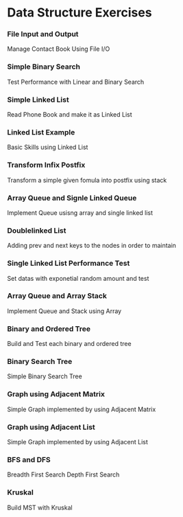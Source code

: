 # Data Structure Exercises

### File Input and Output

Manage Contact Book Using File I/O

### Simple Binary Search

Test Performance with Linear and Binary Search

### Simple Linked List

Read Phone Book and make it as Linked List

### Linked List Example

Basic Skills using Linked List

### Transform Infix Postfix

Transform a simple given fomula into postfix using stack

### Array Queue and Signle Linked Queue

Implement Queue usisng array and single linked list

### Doublelinked List

Adding prev and next keys to the nodes in order to maintain

### Single Linked List Performance Test

Set datas with exponetial random amount and test

### Array Queue and Array Stack

Implement Queue and Stack using Array

### Binary and Ordered Tree

Build and Test each binary and ordered tree

### Binary Search Tree

Simple Binary Search Tree

### Graph using Adjacent Matrix

Simple Graph implemented by using Adjacent Matrix

### Graph using Adjacent List

Simple Graph implemented by using Adjacent List

### BFS and DFS

Breadth First Search
Depth First Search

### Kruskal

Build MST with Kruskal